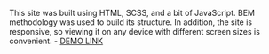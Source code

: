 This site was built using HTML, SCSS, and a bit of JavaScript. BEM methodology was used to build its structure. In addition, the site is responsive, so viewing it on any device with different screen sizes is convenient.
    - [DEMO LINK](https://shikoryak.github.io/lending-page/)
